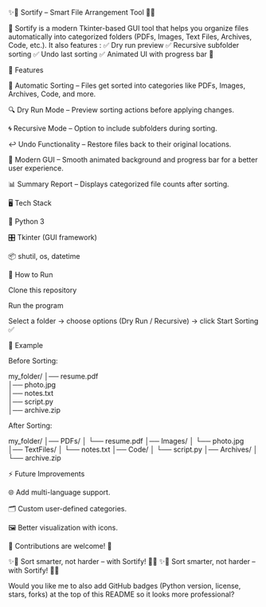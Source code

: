 ✨📂 Sortify – Smart File Arrangement Tool 📂✨

🚀 Sortify is a modern Tkinter-based GUI tool that helps you organize files automatically into categorized folders (PDFs, Images, Text Files, Archives, Code, etc.).
It also features :
✅ Dry run preview
✅ Recursive subfolder sorting
✅ Undo last sorting
✅ Animated UI with progress bar 🎨

🌟 Features

📂 Automatic Sorting – Files get sorted into categories like PDFs, Images, Archives, Code, and more.

🔍 Dry Run Mode – Preview sorting actions before applying changes.

🌀 Recursive Mode – Option to include subfolders during sorting.

↩️ Undo Functionality – Restore files back to their original locations.

🎨 Modern GUI – Smooth animated background and progress bar for a better user experience.

📊 Summary Report – Displays categorized file counts after sorting.

🖥️ Tech Stack

🐍 Python 3

🎛️ Tkinter (GUI framework)

📦 shutil, os, datetime

🚀 How to Run

Clone this repository

Run the program

Select a folder → choose options (Dry Run / Recursive) → click Start Sorting ✅

📂 Example

Before Sorting:

my_folder/
│── resume.pdf  
│── photo.jpg  
│── notes.txt  
│── script.py  
│── archive.zip  


After Sorting:

my_folder/
│── PDFs/
│    └── resume.pdf
│── Images/
│    └── photo.jpg
│── TextFiles/
│    └── notes.txt
│── Code/
│    └── script.py
│── Archives/
│    └── archive.zip

⚡ Future Improvements

🌐 Add multi-language support.

🗂️ Custom user-defined categories.

🖼️ Better visualization with icons.

🤝 Contributions are welcome! 🎉

✨📂 Sort smarter, not harder – with Sortify! 📂✨
✨📂 Sort smarter, not harder – with Sortify! 📂✨

Would you like me to also add GitHub badges (Python version, license, stars, forks) at the top of this README so it looks more professional?
